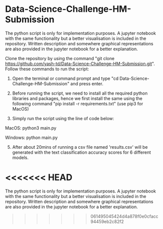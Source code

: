 # Data-Science-Challenge-HM-Submission

The python script is only for implementation purposes. A jupyter notebook with the same functionality but a better visualisation is included in the repository. Written description and somewhere graphical representations are also provided in the jupyter notebook for a better explanation. 

Clone the repository by using the command "git clone https://github.com/yash-td/Data-Science-Challenge-HM-Submission.git".
Follow these commands to run the script: 

1) Open the terminal or command prompt and type "cd Data-Science-Challenge-HM-Submission" and press enter.

2) Before running the script, we need to install all the required python libraries and packages, hence we first 
install the same using the following command "pip install -r requirements.txt" (use pip3 for MacOS)

3) Simply run the script using the line of code below:

MacOS: python3 main.py

Windows: python main.py

5) After about 20mins of running a csv file named 'results.csv' will be generated with the text classification accuracy scores for 6 different models. 

<<<<<<< HEAD
=======
The python script is only for implementation purposes. A jupyter notebook with the same functionality but a better visualisation is included in the repository. Written description and somewhere graphical representations are also provided in the jupyter notebook for a better explanation. 
>>>>>>> 061495045424d4a878f0e0cfacc94459eb2c82f2
